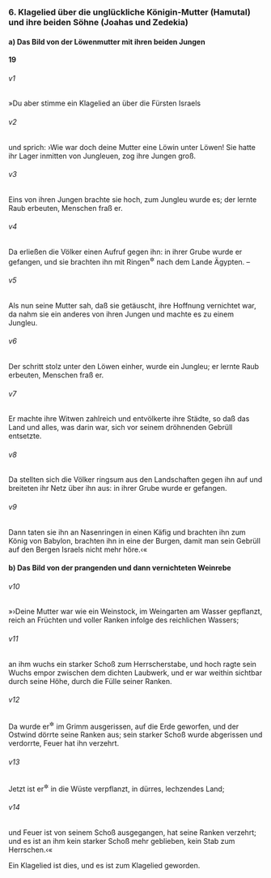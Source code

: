 ### 6. Klagelied über die unglückliche Königin-Mutter (Hamutal) und ihre beiden Söhne (Joahas und Zedekia)

#### a) Das Bild von der Löwenmutter mit ihren beiden Jungen

__19__

###### v1
»Du aber stimme ein Klagelied an über die Fürsten Israels

###### v2
und sprich: ›Wie war doch deine Mutter eine Löwin unter Löwen! Sie hatte ihr Lager inmitten von Jungleuen, zog ihre Jungen groß.

###### v3
Eins von ihren Jungen brachte sie hoch, zum Jungleu wurde es; der lernte Raub erbeuten, Menschen fraß er.

###### v4
Da erließen die Völker einen Aufruf gegen ihn: in ihrer Grube wurde er gefangen, und sie brachten ihn mit Ringen<sup title="oder: Haken an seinen Kinnbacken">&#x2732;</sup>
 nach dem Lande Ägypten. –

###### v5
Als nun seine Mutter sah, daß sie getäuscht, ihre Hoffnung vernichtet war, da nahm sie ein anderes von ihren Jungen und machte es zu einem Jungleu.

###### v6
Der schritt stolz unter den Löwen einher, wurde ein Jungleu; er lernte Raub erbeuten, Menschen fraß er.

###### v7
Er machte ihre Witwen zahlreich und entvölkerte ihre Städte, so daß das Land und alles, was darin war, sich vor seinem dröhnenden Gebrüll entsetzte.

###### v8
Da stellten sich die Völker ringsum aus den Landschaften gegen ihn auf und breiteten ihr Netz über ihn aus: in ihrer Grube wurde er gefangen.

###### v9
Dann taten sie ihn an Nasenringen in einen Käfig und brachten ihn zum König von Babylon, brachten ihn in eine der Burgen, damit man sein Gebrüll auf den Bergen Israels nicht mehr höre.‹«

#### b) Das Bild von der prangenden und dann vernichteten Weinrebe


###### v10
»›Deine Mutter war wie ein Weinstock, im Weingarten am Wasser gepflanzt, reich an Früchten und voller Ranken infolge des reichlichen Wassers;

###### v11
an ihm wuchs ein starker Schoß zum Herrscherstabe, und hoch ragte sein Wuchs empor zwischen dem dichten Laubwerk, und er war weithin sichtbar durch seine Höhe, durch die Fülle seiner Ranken.

###### v12
Da wurde er<sup title="d.h. der Weinstock">&#x2732;</sup>
 im Grimm ausgerissen, auf die Erde geworfen, und der Ostwind dörrte seine Ranken aus; sein starker Schoß wurde abgerissen und verdorrte, Feuer hat ihn verzehrt.

###### v13
Jetzt ist er<sup title="d.h. der Weinstock">&#x2732;</sup>
 in die Wüste verpflanzt, in dürres, lechzendes Land;

###### v14
und Feuer ist von seinem Schoß ausgegangen, hat seine Ranken verzehrt; und es ist an ihm kein starker Schoß mehr geblieben, kein Stab zum Herrschen.‹«

Ein Klagelied ist dies, und es ist zum Klagelied geworden.